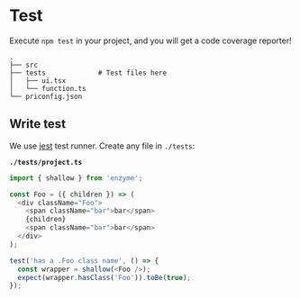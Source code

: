 # Test

Execute `npm test` in your project, and you will get a code coverage reporter!

```
.
├── src
├── tests             # Test files here
│   ├── ui.tsx
│   └── function.ts
└── priconfig.json
```

## Write test

We use [jest](https://github.com/facebook/jest) test runner. Create any file in `./tests`:

**`./tests/project.ts`**

```typescript
import { shallow } from 'enzyme';

const Foo = ({ children }) => (
  <div className="Foo">
    <span className="bar">bar</span>
    {children}
    <span className="bar">bar</span>
  </div>
);

test('has a .Foo class name', () => {
  const wrapper = shallow(<Foo />);
  expect(wrapper.hasClass('Foo')).toBe(true);
});
```
